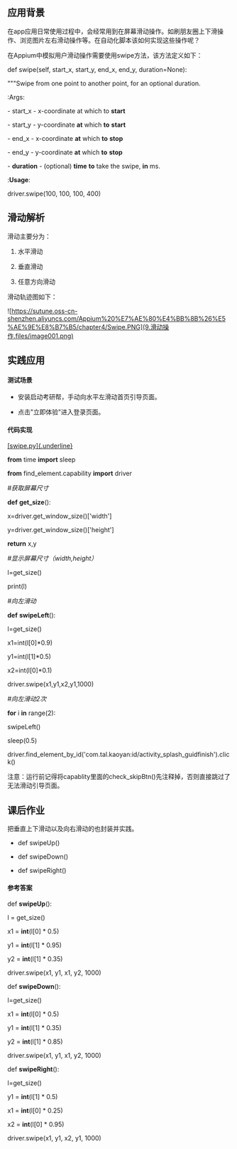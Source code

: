 应用背景
--------

在app应用日常使用过程中，会经常用到在屏幕滑动操作。如刷朋友圈上下滑操作、浏览图片左右滑动操作等。在自动化脚本该如何实现这些操作呢？

在Appium中模拟用户滑动操作需要使用swipe方法，该方法定义如下：

def swipe(self, start\_x, start\_y, end\_x, end\_y, duration=None):

\"\"\"Swipe from one point to another point, for an optional duration.

:Args:

\- start\_x - x-coordinate at which to **start**

\- start\_y - y-coordinate **at** which **to** **start**

\- end\_x - x-coordinate **at** which **to** **stop**

\- end\_y - y-coordinate **at** which **to** **stop**

\- **duration** - (optional) **time** **to** take the swipe, **in** ms.

:**Usage**:

driver.swipe(100, 100, 100, 400)

滑动解析
--------

滑动主要分为：

1.  水平滑动

2.  垂直滑动

3.  任意方向滑动

滑动轨迹图如下：

![https://sutune.oss-cn-shenzhen.aliyuncs.com/Appium%20%E7%AE%80%E4%BB%8B%26%E5%AE%9E%E8%B7%B5/chapter4/Swipe.PNG](9.滑动操作.files/image001.png)

实践应用
--------

#### 测试场景

-   安装启动考研帮，手动向水平左滑动首页引导页面。

-   点击"立即体验"进入登录页面。

#### 代码实现

[[swipe.py]{.underline}](http://swipe.py)

**from** time **import** sleep

**from** find\_element.capability **import** driver

*\#获取屏幕尺寸*

**def** **get\_size**():

x=driver.get\_window\_size()\[\'width\'\]

y=driver.get\_window\_size()\[\'height\'\]

**return** x,y

*\#显示屏幕尺寸（width,height）*

l=get\_size()

print(l)

*\#向左滑动*

**def** **swipeLeft**():

l=get\_size()

x1=int(l\[0\]\*0.9)

y1=int(l\[1\]\*0.5)

x2=int(l\[0\]\*0.1)

driver.swipe(x1,y1,x2,y1,1000)

*\#向左滑动2次*

**for** i **in** range(2):

swipeLeft()

sleep(0.5)

driver.find\_element\_by\_id(\'com.tal.kaoyan:id/activity\_splash\_guidfinish\').click()

注意：运行前记得将capablity里面的check\_skipBtn()先注释掉，否则直接跳过了无法滑动引导页面。

课后作业
--------

把垂直上下滑动以及向右滑动的也封装并实践。

-   def swipeUp()

-   def swipeDown()

-   def swipeRight()

#### 参考答案

def **swipeUp**():

l = get\_size()

x1 = **int**(l\[0\] \* 0.5)

y1 = **int**(l\[1\] \* 0.95)

y2 = **int**(l\[1\] \* 0.35)

driver.swipe(x1, y1, x1, y2, 1000)

def **swipeDown**():

l=get\_size()

x1 = **int**(l\[0\] \* 0.5)

y1 = **int**(l\[1\] \* 0.35)

y2 = **int**(l\[1\] \* 0.85)

driver.swipe(x1, y1, x1, y2, 1000)

def **swipeRight**():

l=get\_size()

y1 = **int**(l\[1\] \* 0.5)

x1 = **int**(l\[0\] \* 0.25)

x2 = **int**(l\[0\] \* 0.95)

driver.swipe(x1, y1, x2, y1, 1000)
